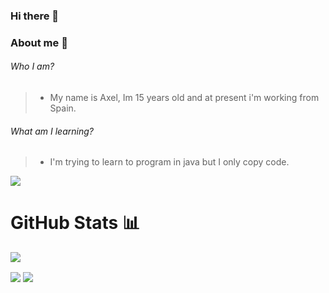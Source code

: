 ### Hi there 👋

### About me 🔮
###### Who I am?
> * My name is Axel, Im 15 years old and at present i'm working from Spain.
###### What am I learning?
> * I'm trying to learn to program in java but I only copy code.

  <img src="https://discord.c99.nl/widget/theme-1/546423529713696771.png">
</a>


# GitHub Stats 📊
![](https://komarev.com/ghpvc/?username=kryunek&color=blue)

<img align="center" src="https://github-readme-stats.vercel.app/api?username=kryunek&count_private=true&show_icons=true&show_owner=true&border_color=fffff&bg_color=0a0c10"> <img align="center" src="https://github-readme-stats.vercel.app/api/top-langs/?username=kryunek&show_icons&theme=radical&show_owner=true&border_color=fffff&bg_color=0a0c10&theme=synthwave">




